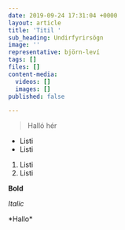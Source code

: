 ```yaml
---
date: 2019-09-24 17:31:04 +0000
layout: article
title: 'Titil '
sub_heading: Undirfyrirsögn
image: ''
representative: björn-leví
tags: []
files: []
content-media:
  videos: []
  images: []
published: false

---
```

> Halló hér

* Listi
* Listi

1. Listi
2. Listi

**Bold**

_Italic_

\*Hallo*